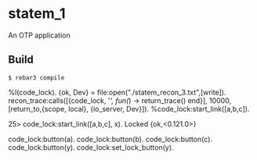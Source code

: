 statem_1
=====

An OTP application

Build
-----

    $ rebar3 compile

%l(code_lock).
{ok, Dev} = file:open("./statem_recon_3.txt",[write]).
recon_trace:calls([{code_lock, '_', fun(_) -> return_trace() end}], 10000, [return_to,{scope, local}, {io_server, Dev}]).
%code_lock:start_link([a,b,c]).


25> code_lock:start_link([a,b,c], x).
Locked
{ok,<0.121.0>}

code_lock:button(a).
code_lock:button(b).
code_lock:button(c).
code_lock:button(y).
code_lock:set_lock_button(y).

